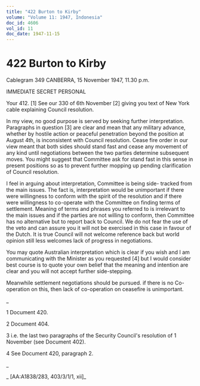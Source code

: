 ```yaml
---
title: "422 Burton to Kirby"
volume: "Volume 11: 1947, Indonesia"
doc_id: 4606
vol_id: 11
doc_date: 1947-11-15
---
```


# 422 Burton to Kirby

Cablegram 349 CANBERRA, 15 November 1947, 11.30 p.m.

IMMEDIATE SECRET PERSONAL

Your 412. [1] See our 330 of 6th November [2] giving you text of New York cable explaining Council resolution.

In my view, no good purpose is served by seeking further interpretation. Paragraphs in question [3] are clear and mean that any military advance, whether by hostile action or peaceful penetration beyond the position at August 4th, is inconsistent with Council resolution. Cease fire order in our view meant that both sides should stand fast and cease any movement of any kind until negotiations between the two parties determine subsequent moves. You might suggest that Committee ask for stand fast in this sense in present positions so as to prevent further mopping up pending clarification of Council resolution.

I feel in arguing about interpretation, Committee is being side- tracked from the main issues. The fact is, interpretation would be unimportant if there were willingness to conform with the spirit of the resolution and if there were willingness to co-operate with the Committee on finding terms of settlement. Meaning of terms and phrases you referred to is irrelevant to the main issues and if the parties are not willing to conform, then Committee has no alternative but to report back to Council. We do not fear the use of the veto and can assure you it will not be exercised in this case in favour of the Dutch. It is true Council will not welcome reference back but world opinion still less welcomes lack of progress in negotiations.

You may quote Australian interpretation which is clear if you wish and I am communicating with the Minister as you requested [4] but I would consider best course is to quote your own belief that the meaning and intention are clear and you will not accept further side-stepping.

Meanwhile settlement negotiations should be pursued. if there is no Co-operation on this, then lack of co-operation on ceasefire is unimportant.

_

1 Document 420.

2 Document 404.

3 i.e. the last two paragraphs of the Security Council's resolution of 1 November (see Document 402).

4 See Document 420, paragraph 2.

_

_ [AA:A1838/283, 403/3/1/1, xii]_
